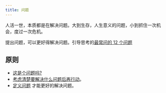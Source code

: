 ```yaml
---
title: 问题
---
```


人活一世，本质都是在解决问题。大到生存，人生意义的问题，小到抓住一次机会，度过一次危机。

提出问题，可以更好得解决问题。引导思考的[最常问的 12 个问题](../f/feynman-questions.md)

## 原则
* [这是个问题吗?](../i/is-this-a-question.md)
* [考虑清楚要解决什么问题后再行动](../t/think-clearly-to-solve-which-problem-before-action.md)。
* [定义问题](../d/define-the-problem) 才能更好的解决问题。